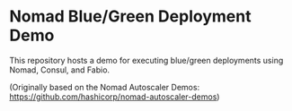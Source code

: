 # Nomad Blue/Green Deployment Demo

This repository hosts a demo for executing blue/green deployments using Nomad, Consul, and Fabio.

(Originally based on the Nomad Autoscaler Demos: https://github.com/hashicorp/nomad-autoscaler-demos)
